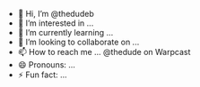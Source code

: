 - 👋 Hi, I’m @thedudeb
- 👀 I’m interested in ...
- 🌱 I’m currently learning ...
- 💞️ I’m looking to collaborate on ...
- 📫 How to reach me ... @thedude on Warpcast
- 😄 Pronouns: ...
- ⚡ Fun fact: ...

<!---
thedudeb/thedudeb is a ✨ special ✨ repository because its `README.md` (this file) appears on your GitHub profile.
You can click the Preview link to take a look at your changes.
--->
